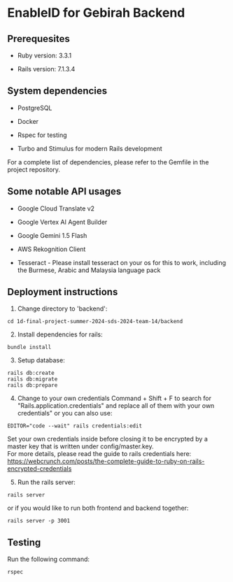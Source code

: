 # EnableID for Gebirah Backend

## Prerequesites

* Ruby version: 3.3.1

* Rails version: 7.1.3.4

## System dependencies

* PostgreSQL

* Docker

* Rspec for testing

* Turbo and Stimulus for modern Rails development

For a complete list of dependencies, please refer to the Gemfile in the project repository.

## Some notable API usages

* Google Cloud Translate v2

* Google Vertex AI Agent Builder

* Google Gemini 1.5 Flash 

* AWS Rekognition Client 

* Tesseract - Please install tesseract on your os for this to work, including the Burmese, Arabic and Malaysia language pack

## Deployment instructions

1. Change directory to 'backend':
```
cd 1d-final-project-summer-2024-sds-2024-team-14/backend
```

2. Install dependencies for rails:
```
bundle install
```

3. Setup database:
```
rails db:create
rails db:migrate
rails db:prepare
```

4. Change to your own credentials
Command + Shift + F to search for "Rails.application.credentials" and replace all of them with your own credentials" or you can also use: 
```
EDITOR="code --wait" rails credentials:edit
```
Set your own credentials inside before closing it to be encrypted by a master key that is written under config/master.key.  
For more details, please read the guide to rails credentials here: https://webcrunch.com/posts/the-complete-guide-to-ruby-on-rails-encrypted-credentials

5. Run the rails server:
```
rails server
```
or if you would like to run both frontend and backend together:
```
rails server -p 3001
```

## Testing

Run the following command:
```
rspec
```
